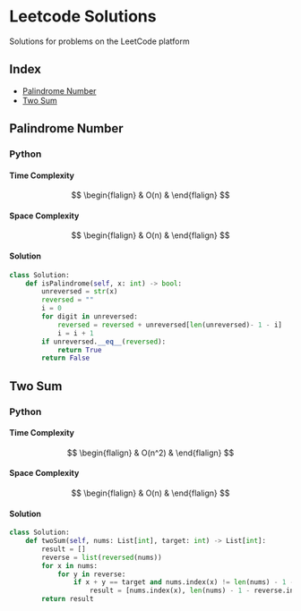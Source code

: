 # Leetcode Solutions
Solutions for problems on the LeetCode platform

## Index
- [Palindrome Number](#palindrome-number)
- [Two Sum](#two-sum)
## Palindrome Number
### Python
#### Time Complexity
$$
\begin{flalign}
& O(n) &
\end{flalign}
$$
#### Space Complexity
$$
\begin{flalign}
& O(n) &
\end{flalign}
$$
#### Solution
```python
class Solution:
    def isPalindrome(self, x: int) -> bool:
        unreversed = str(x)
        reversed = ""
        i = 0
        for digit in unreversed:
            reversed = reversed + unreversed[len(unreversed)- 1 - i]
            i = i + 1
        if unreversed.__eq__(reversed):
            return True
        return False
```

## Two Sum
### Python
#### Time Complexity
$$
\begin{flalign}
& O(n^2) &
\end{flalign}
$$
#### Space Complexity
$$
\begin{flalign}
& O(n) &
\end{flalign}
$$
#### Solution
```python
class Solution:
    def twoSum(self, nums: List[int], target: int) -> List[int]:
        result = []
        reverse = list(reversed(nums))
        for x in nums:
            for y in reverse:
                if x + y == target and nums.index(x) != len(nums) - 1 - reverse.index(y) and not result:
                    result = [nums.index(x), len(nums) - 1 - reverse.index(y)]
        return result
```

